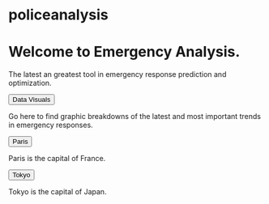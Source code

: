 # policeanalysis

<!DOCTYPE html>
<html>
<body>

<h1>Welcome to Emergency Analysis.</h1>
  <p>The latest an greatest tool in emergency response prediction and optimization.</p>

<!-- Tab links -->
<div class="tab">
  <button class="tablinks" onclick="openCity(event, 'Data Visuals')">Data Visuals</button>
</div>

<!-- Tab content -->
<div id="Data Visuals" class="tabcontent">
  <p>Go here to find graphic breakdowns of the latest and most important trends in emergency responses.</p>
</div>

<div class="tab">
  <button class="tablinks" onclick="openCity(event, 'Paris')">Paris</button>
</div>

<div id="Paris" class="tabcontent">
  <p>Paris is the capital of France.</p> 
</div>

<div class="tab">
  <button class="tablinks" onclick="openCity(event, 'Tokyo')">Tokyo</button>
</div>

<div id="Tokyo" class="tabcontent">
  <p>Tokyo is the capital of Japan.</p>
</div>

</body>
</html>
